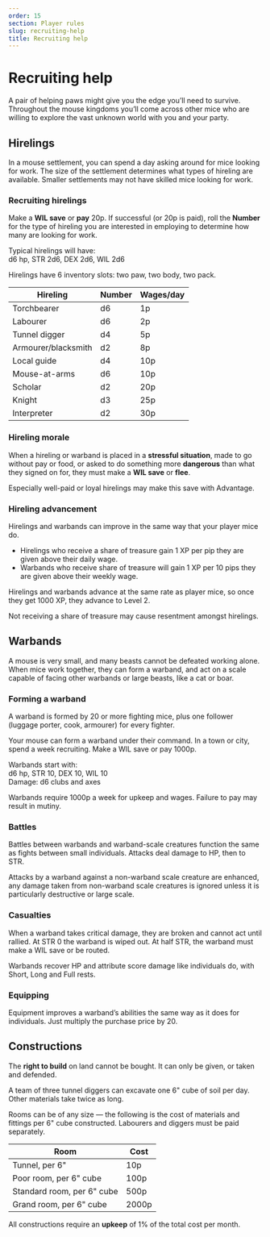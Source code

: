 ```yaml
---
order: 15
section: Player rules
slug: recruiting-help
title: Recruiting help
---
```


# Recruiting help

A pair of helping paws might give you the edge you’ll need to survive. Throughout the mouse kingdoms you’ll come across other mice who are willing to explore the vast unknown world with you and your party.

## Hirelings

In a mouse settlement, you can spend a day asking around for mice looking for work. The size of the settlement determines what types of hireling are available. Smaller settlements may not have skilled mice looking for work.

### Recruiting hirelings

Make a **WIL save** or **pay** 20p. If successful (or 20p is paid), roll the **Number** for the type of hireling you are interested in employing to determine how many are looking for work.

Typical hirelings will have:  
d6 hp, STR 2d6, DEX 2d6, WIL 2d6

Hirelings have 6 inventory slots: two paw, two body, two pack.

| Hireling            | Number | Wages/day |
| ------------------- | ------ | --------- |
| Torchbearer         | d6     | 1p        |
| Labourer            | d6     | 2p        |
| Tunnel digger       | d4     | 5p        |
| Armourer/blacksmith | d2     | 8p        |
| Local guide         | d4     | 10p       |
| Mouse-at-arms       | d6     | 10p       |
| Scholar             | d2     | 20p       |
| Knight              | d3     | 25p       |
| Interpreter         | d2     | 30p       |

### Hireling morale

When a hireling or warband is placed in a **stressful situation**, made to go without pay or food, or asked to do something more **dangerous** than what they signed on for, they must make a **WIL save** or **flee**.

Especially well-paid or loyal hirelings may make this save with Advantage.

### Hireling advancement

Hirelings and warbands can improve in the same way that your player mice do.

- Hirelings who receive a share of treasure gain 1 XP per pip they are given above their daily wage.
- Warbands who receive share of treasure will gain 1 XP per 10 pips they are given above their weekly wage.

Hirelings and warbands advance at the same rate as player mice, so once they get 1000 XP, they advance to Level 2.

Not receiving a share of treasure may cause resentment amongst hirelings.

## Warbands

A mouse is very small, and many beasts cannot be defeated working alone. When mice work together, they can form a warband, and act on a scale capable of facing other warbands or large beasts, like a cat or boar.

### Forming a warband

A warband is formed by 20 or more fighting mice, plus one follower (luggage porter, cook, armourer) for every fighter.

Your mouse can form a warband under their command. In a town or city, spend a week recruiting. Make a WIL save or pay 1000p.

Warbands start with:  
d6 hp, STR 10, DEX 10, WIL 10  
Damage: d6 clubs and axes

Warbands require 1000p a week for upkeep and wages. Failure to pay may result in mutiny.

### Battles

Battles between warbands and warband-scale creatures function the same as fights between small individuals. Attacks deal damage to HP, then to STR.

Attacks by a warband against a non-warband scale creature are enhanced, any damage taken from non-warband scale creatures is ignored unless it is particularly destructive or large scale.

### Casualties

When a warband takes critical damage, they are broken and cannot act until rallied. At STR 0 the warband is wiped out. At half STR, the warband must make a WIL save or be routed.

Warbands recover HP and attribute score damage like individuals do, with Short, Long and Full rests.

### Equipping

Equipment improves a warband’s abilities the same way as it does for individuals. Just multiply the purchase price by 20.

## Constructions

The **right to build** on land cannot be bought. It can only be given, or taken and defended.

A team of three tunnel diggers can excavate one 6" cube of soil per day. Other materials take twice as long.

Rooms can be of any size — the following is the cost of materials and fittings per 6" cube constructed. Labourers and diggers must be paid separately.

| Room                       | Cost  |
| -------------------------- | ----- |
| Tunnel, per 6"             | 10p   |
| Poor room, per 6" cube     | 100p  |
| Standard room, per 6" cube | 500p  |
| Grand room, per 6" cube    | 2000p |

All constructions require an **upkeep** of 1% of the total cost per month.
